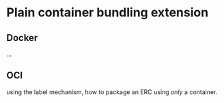 # Plain container bundling extension

## Docker

...

## OCI

using the label mechanism, how to package an ERC using _only_ a container.